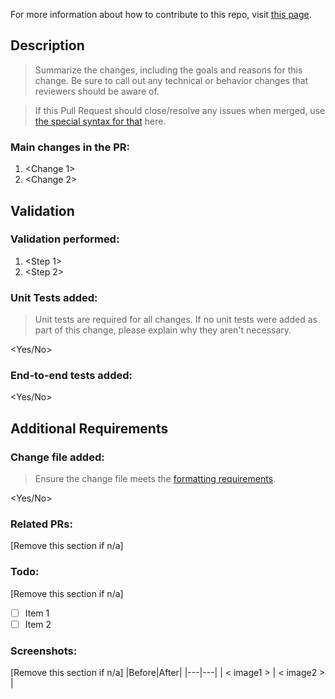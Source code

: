 For more information about how to contribute to this repo, visit [this page](https://github.com/OfficeDev/microsoft-teams-library-js/blob/main/CONTRIBUTING.md).

## Description

> Summarize the changes, including the goals and reasons for this change. Be sure to call out any technical or behavior changes that reviewers should be aware of.

> If this Pull Request should close/resolve any issues when merged, use [the special syntax for that](https://docs.github.com/en/issues/tracking-your-work-with-issues/linking-a-pull-request-to-an-issue#linking-a-pull-request-to-an-issue-using-a-keyword) here.

### Main changes in the PR:

1. <Change 1>
2. <Change 2>

## Validation

### Validation performed:

1. <Step 1>
2. <Step 2>

### Unit Tests added:

> Unit tests are required for all changes. If no unit tests were added as part of this change, please explain why they aren't necessary.

<Yes/No>

### End-to-end tests added:

<Yes/No>

## Additional Requirements

### Change file added:

> Ensure the change file meets the [formatting requirements](https://github.com/OfficeDev/microsoft-teams-library-js/blob/main/CONTRIBUTING.md#change-log-using-beachball).

<Yes/No>

### Related PRs:

[Remove this section if n/a]

### Todo:

[Remove this section if n/a]

- [ ] Item 1
- [ ] Item 2

### Screenshots:

[Remove this section if n/a]
|Before|After|
|---|---|
| < image1 > | < image2 > |
